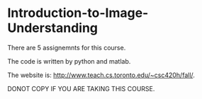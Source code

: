 # Introduction-to-Image-Understanding

There are 5 assignemnts for this course.

The code is written by python and matlab.

The website is: http://www.teach.cs.toronto.edu/~csc420h/fall/.

DONOT COPY IF YOU ARE TAKING THIS COURSE.
